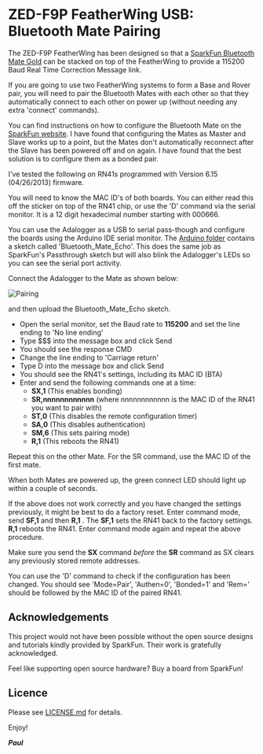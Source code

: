 # ZED-F9P FeatherWing USB: Bluetooth Mate Pairing

The ZED-F9P FeatherWing has been designed so that a [SparkFun Bluetooth Mate Gold](https://www.sparkfun.com/products/12580) can be stacked on top of the FeatherWing
to provide a 115200 Baud Real Time Correction Message link.

If you are going to use two FeatherWing systems to form a Base and Rover pair, you will need to pair the Bluetooth Mates with each other so that they automatically
connect to each other on power up (without needing any extra 'connect' commands).

You can find instructions on how to configure the Bluetooth Mate on the [SparkFun website](https://learn.sparkfun.com/tutorials/using-the-bluesmirf/all). I have found that
configuring the Mates as Master and Slave works up to a point, but the Mates don't automatically reconnect after the Slave has been powered off and on again. I have found
that the best solution is to configure them as a bonded pair.

I've tested the following on RN41s programmed with Version 6.15 (04/26/2013) firmware.

You will need to know the MAC ID's of both boards. You can either read this off the sticker on top of the RN41 chip, or use the 'D' command via the serial monitor.
It is a 12 digit hexadecimal number starting with 000666.

You can use the Adalogger as a USB to serial pass-though and configure the boards using the Arduino IDE serial monitor. The
[Arduino folder](https://github.com/PaulZC/ZED-F9P_FeatherWing_USB/tree/master/Arduino) contains a sketch called 'Bluetooth_Mate_Echo'. This does the same job as
SparkFun's Passthrough sketch but will also blink the Adalogger's LEDs so you can see the serial port activity.

Connect the Adalogger to the Mate as shown below:

![Pairing](https://github.com/PaulZC/ZED-F9P_FeatherWing_USB/blob/master/img/Pairing.JPG)

and then upload the Bluetooth_Mate_Echo sketch.

- Open the serial monitor, set the Baud rate to **115200** and set the line ending to 'No line ending'
- Type $$$ into the message box and click Send
- You should see the response CMD
- Change the line ending to 'Carriage return'
- Type D into the message box and click Send
- You should see the RN41's settings, including its MAC ID (BTA)
- Enter and send the following commands one at a time:
  - **SX,1** (This enables bonding)
  - **SR,nnnnnnnnnnnn** (where nnnnnnnnnnnn is the MAC ID of the RN41 you want to pair with)
  - **ST,0** (This disables the remote configuration timer)
  - **SA,0** (This disables authentication)
  - **SM,6** (This sets pairing mode)
  - **R,1** (This reboots the RN41)

Repeat this on the other Mate. For the SR command, use the MAC ID of the first mate.

When both Mates are powered up, the green connect LED should light up within a couple of seconds.

If the above does not work correctly and you have changed the settings previously, it might be best to do a factory reset. Enter command mode, send **SF,1** and then **R,1** .
The **SF,1** sets the RN41 back to the factory settings. **R,1** reboots the RN41. Enter command mode again and repeat the above procedure.

Make sure you send the **SX** command _before_ the **SR** command as SX clears any previously stored remote addresses.

You can use the 'D' command to check if the configuration has been changed. You should see 'Mode=Pair', 'Authen=0', 'Bonded=1' and 'Rem=' should be followed by the MAC ID of the paired RN41.

## Acknowledgements

This project would not have been possible without the open source designs and tutorials kindly provided by SparkFun. Their work is gratefully acknowledged.

Feel like supporting open source hardware? Buy a board from SparkFun!

## Licence

Please see [LICENSE.md](./LICENSE.md) for details.

Enjoy!

**_Paul_**

